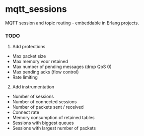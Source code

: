 # mqtt_sessions

MQTT session and topic routing - embeddable in Erlang projects.


### TODO

1. Add protections

 - Max packet size
 - Max memory voor retained
 - Max number of pending messages (drop QoS 0)
 - Max pending acks (flow control)
 - Rate limiting

 2. Add instrumentation

 - Number of sessions
 - Number of connected sessions
 - Number of packets sent / received
 - Connect rate
 - Memory consumption of retained tables
 - Sessions with biggest queues
 - Sessions with largest number of packets

